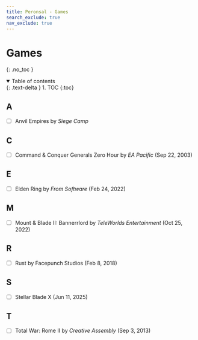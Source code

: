 ```yaml
---
title: Peronsal - Games
search_exclude: true
nav_exclude: true
---
```


<!-- prettier-ignore-start -->
# Games
{: .no_toc }

<details open markdown="block">
  <summary>
    Table of contents
  </summary>
  {: .text-delta }
1. TOC
{:toc}
</details>

<!-- prettier-ignore-end -->

## A

-   [ ] Anvil Empires by _Siege Camp_

## C

-   [ ] Command & Conquer Generals Zero Hour by _EA Pacific_ (Sep 22, 2003)

## E

-   [ ] Elden Ring by _From Software_ (Feb 24, 2022)

## M

-   [ ] Mount & Blade II: Bannerrlord by _TeleWorlds Entertainment_ (Oct 25, 2022)

## R

-   [ ] Rust by Facepunch Studios (Feb 8, 2018)

## S

-   [ ] Stellar Blade X (Jun 11, 2025)

## T

-   [ ] Total War: Rome II by _Creative Assembly_ (Sep 3, 2013)
